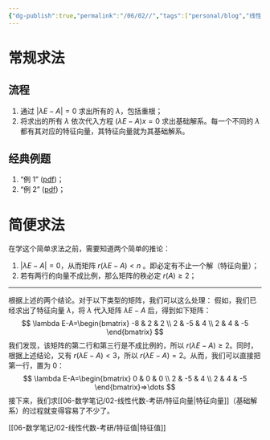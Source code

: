 ```yaml
---
{"dg-publish":true,"permalink":"/06/02//","tags":["personal/blog","线性代数/特征值"]}
---
```


# 常规求法
## 流程
1. 通过 $\displaystyle |\lambda E-A|=0$ 求出所有的 $\displaystyle \lambda$，包括重根；
2. 将求出的所有 $\displaystyle \lambda$ 依次代入方程 $\displaystyle (\lambda E-A)x=0$ 求出基础解系。每一个不同的 $\displaystyle \lambda$ 都有其对应的特征向量，其特征向量就为其基础解系。
## 经典例题
1. “例 1” ([pdf](zotero://open-pdf/library/items/QUEI6CJQ?page=286&annotation=QW5ACBI3))；
2. “例 2” ([pdf](zotero://open-pdf/library/items/QUEI6CJQ?page=286&annotation=DPNQHQHT))；

# 简便求法
在学这个简单求法之前，需要知道两个简单的推论：
 1. $\displaystyle |\lambda E-A|=0$，从而矩阵 $\displaystyle r(\lambda E-A)<n$ 。即必定有不止一个解（特征向量）；
 2. 若有两行的向量不成比例，那么矩阵的秩必定 $\displaystyle r(A)\geq 2$；

***
根据上述的两个结论。对于以下类型的矩阵，我们可以这么处理：
假如，我们已经求出了特征向量 $\displaystyle \lambda$，将 $\displaystyle \lambda$ 代入矩阵 $\displaystyle \lambda E-A$ 后，得到如下矩阵：
$$
\lambda E-A=\begin{bmatrix}
-8 & 2 & 2 \\
2 & -5 & 4 \\
2 & 4 & -5
\end{bmatrix}
$$
我们发现，该矩阵的第二行和第三行是不成比例的，所以 $\displaystyle r(\lambda E-A)\geq 2$。同时，根据上述结论，又有 $\displaystyle r(\lambda E-A)<3$，所以 $\displaystyle r(\lambda E-A)=2$。从而，我们可以直接把第一行，置为 0：
$$
\lambda E-A=\begin{bmatrix}
0 & 0 & 0 \\
2 & -5 & 4 \\
2 & 4 & -5
\end{bmatrix}=>\dots
$$
接下来，我们求[[06-数学笔记/02-线性代数-考研/特征向量\|特征向量]]（基础解系）的过程就变得容易了不少了。

[[06-数学笔记/02-线性代数-考研/特征值\|特征值]]